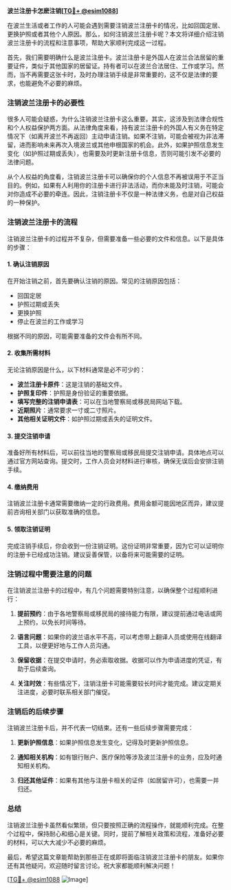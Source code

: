 **波兰注册卡怎麽注销[[TG💪+ @esim1088](https://t.me/s/esim1088)]**

在波兰生活或者工作的人可能会遇到需要注销波兰注册卡的情况，比如回国定居、更换护照或者其他个人原因。那么，如何注销波兰注册卡呢？本文将详细介绍注销波兰注册卡的流程和注意事项，帮助大家顺利完成这一过程。

首先，我们需要明确什么是波兰注册卡。波兰注册卡是外国人在波兰合法居留的重要证件，类似于其他国家的居留证。持有者可以在波兰合法居住、工作或学习。然而，当不再需要这张卡时，及时办理注销手续是非常重要的，这不仅是法律的要求，也能避免不必要的麻烦。

### 注销波兰注册卡的必要性

很多人可能会疑惑，为什么注销波兰注册卡这么重要。其实，这涉及到法律合规性和个人权益保护两方面。从法律角度来看，持有波兰注册卡的外国人有义务在特定情况下（如离开波兰不再返回）主动申请注销。如果不注销，可能会被视为非法滞留，进而影响未来再次入境波兰或其他申根国家的机会。此外，如果护照信息发生变化（如护照过期或丢失），也需要及时更新注册卡信息，否则可能引发不必要的法律问题。

从个人权益的角度看，注销波兰注册卡可以确保你的个人信息不再被误用于不正当目的。例如，如果有人利用你的注册卡进行非法活动，而你未能及时注销，可能会对你造成不必要的牵连。因此，注销注册卡不仅是一种法律义务，也是对自己权益的一种保护。

### 注销波兰注册卡的流程

注销波兰注册卡的过程并不复杂，但需要准备一些必要的文件和信息。以下是具体的步骤：

#### 1. 确认注销原因

在开始注销之前，首先要确认注销的原因。常见的注销原因包括：

- 回国定居
- 护照过期或丢失
- 更换护照
- 停止在波兰的工作或学习

根据不同的原因，可能需要准备的文件会有所不同。

#### 2. 收集所需材料

无论注销原因是什么，以下材料通常是必不可少的：

- **波兰注册卡原件**：这是注销的基础文件。
- **护照复印件**：护照是身份验证的重要依据。
- **填写完整的注销申请表**：可以在当地警察局或移民局网站下载。
- **近期照片**：通常要求一寸或二寸照片。
- **其他相关证明文件**：如护照过期或丢失的证明文件。

#### 3. 提交注销申请

准备好所有材料后，可以前往当地的警察局或移民局提交注销申请。具体地点可以通过官方网站查询。提交时，工作人员会对材料进行审核，确保无误后会安排注销手续。

#### 4. 缴纳费用

注销波兰注册卡通常需要缴纳一定的行政费用。费用金额可能因地区而异，建议提前咨询相关部门以获取准确的信息。

#### 5. 领取注销证明

完成注销手续后，你会收到一份注销证明。这份证明非常重要，因为它可以证明你的注册卡已经成功注销。建议妥善保管，以备将来可能需要的证明。

### 注销过程中需要注意的问题

在注销波兰注册卡的过程中，有几个问题需要特别注意，以确保整个过程顺利进行：

1. **提前预约**：由于各地警察局或移民局的接待能力有限，建议提前通过电话或网上预约，以免长时间等待。
   
2. **语言问题**：如果你的波兰语水平不高，可以考虑带上翻译人员或使用在线翻译工具，以便更好地与工作人员沟通。

3. **保留收据**：在提交申请时，务必索取收据。收据可以作为申请进度的凭证，有助于后续查询。

4. **关注时效**：有些情况下，注销注册卡可能需要较长时间才能完成。建议定期关注进度，必要时联系相关部门催促。

### 注销后的后续步骤

注销波兰注册卡后，并不代表一切结束。还有一些后续步骤需要完成：

1. **更新护照信息**：如果护照信息发生变化，记得及时更新护照信息。
   
2. **通知相关机构**：如有银行账户、医疗保险等涉及波兰注册卡的业务，应及时通知相关机构。

3. **归还其他证件**：如果有其他与注册卡相关的证件（如居留许可），也需要一并归还。

### 总结

注销波兰注册卡虽然看似繁琐，但只要按照正确的流程操作，就能顺利完成。在整个过程中，保持耐心和细心是关键。同时，提前了解相关政策和流程，准备好必要的材料，可以大大减少不必要的麻烦。

最后，希望这篇文章能帮助到那些正在或即将面临注销波兰注册卡的朋友。如果你还有其他疑问，欢迎随时留言讨论。祝大家都能顺利解决问题！

[[TG💪+ @esim1088](https://t.me/s/esim1088) ![Image](https://i.postimg.cc/4NQfJmqS/Snipaste-2025-05-13-00-14-12.png)]